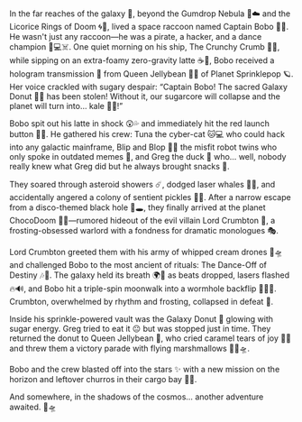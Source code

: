 In the far reaches of the galaxy 🌌, beyond the Gumdrop Nebula 🍬☁️ and the Licorice Rings of Doom 🌀🍭, lived a space raccoon named Captain Bobo 🦝🚀. He wasn't just any raccoon—he was a pirate, a hacker, and a dance champion 🕺💻☠️. One quiet morning on his ship, The Crunchy Crumb 🚀🍪, while sipping on an extra-foamy zero-gravity latte ☕🌠, Bobo received a hologram transmission 📡 from Queen Jellybean 👑🍬 of Planet Sprinklepop 🪐. Her voice crackled with sugary despair: “Captain Bobo! The sacred Galaxy Donut 🍩✨ has been stolen! Without it, our sugarcore will collapse and the planet will turn into… kale 🌿😱!”

Bobo spit out his latte in shock 😲💦 and immediately hit the red launch button 🔴🚀. He gathered his crew: Tuna the cyber-cat 🐱💻 who could hack into any galactic mainframe, Blip and Blop 🤖🤖 the misfit robot twins who only spoke in outdated memes 📼, and Greg the duck 🦆 who… well, nobody really knew what Greg did but he always brought snacks 🍿.

They soared through asteroid showers ☄️, dodged laser whales 🐋🔫, and accidentally angered a colony of sentient pickles 🥒🤬. After a narrow escape from a disco-themed black hole 🪩🕳️, they finally arrived at the planet ChocoDoom 🍫🌋—rumored hideout of the evil villain Lord Crumbton 👹, a frosting-obsessed warlord with a fondness for dramatic monologues 🎭.

Lord Crumbton greeted them with his army of whipped cream drones 🍦🛸 and challenged Bobo to the most ancient of rituals: The Dance-Off of Destiny 🎶🕺. The galaxy held its breath 🌍💫 as beats dropped, lasers flashed 🔥🔊, and Bobo hit a triple-spin moonwalk into a wormhole backflip 🌙🌀💃. Crumbton, overwhelmed by rhythm and frosting, collapsed in defeat 🫠.

Inside his sprinkle-powered vault was the Galaxy Donut 🍩 glowing with sugar energy. Greg tried to eat it 😐 but was stopped just in time. They returned the donut to Queen Jellybean 👑, who cried caramel tears of joy 🍯😭 and threw them a victory parade with flying marshmallows 🎉🍡🛸.

Bobo and the crew blasted off into the stars ✨ with a new mission on the horizon and leftover churros in their cargo bay 🌌🌯.

And somewhere, in the shadows of the cosmos… another adventure awaited. 🧭🛸
